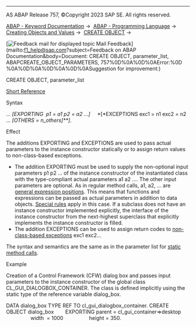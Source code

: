   

* * *

AS ABAP Release 757, ©Copyright 2023 SAP SE. All rights reserved.

[ABAP - Keyword Documentation](javascript:call_link\('abenabap.htm'\)) →  [ABAP - Programming Language](javascript:call_link\('abenabap_reference.htm'\)) →  [Creating Objects and Values](javascript:call_link\('abencreate_objects.htm'\)) →  [CREATE OBJECT](javascript:call_link\('abapcreate_object.htm'\)) → 

 [![](Mail.gif?object=Mail.gif&sap-language=EN "Feedback mail for displayed topic") Mail Feedback](mailto:f1_help@sap.com?subject=Feedback on ABAP Documentation&body=Document: CREATE OBJECT, parameter_list, ABAPCREATE_OBJECT_PARAMETERS, 757%0D%0A%0D%0AError:%0D
%0A%0D%0A%0D%0A%0D%0ASuggestion for improvement:)

CREATE OBJECT, parameter\_list

[Short Reference](javascript:call_link\('abapcreate_object_shortref.htm'\))

Syntax

... *\[*EXPORTING  p1 = a1 p2 = a2 ...*\]*
    *\[*EXCEPTIONS exc1 = n1 exc2 = n2 ... *\[*OTHERS = n\_others*\]**\]*.

Effect

The additions EXPORTING and EXCEPTIONS are used to pass actual parameters to the instance constructor statically or to assign return values to non-class-based exceptions.

-   The addition EXPORTING must be used to supply the non-optional input parameters p1 p2 ... of the instance constructor of the instantiated class with the type-compliant actual parameters a1 a2 .... The other input parameters are optional. As in regular method calls, a1, a2, ... are [general expression positions](javascript:call_link\('abengeneral_expr_position_glosry.htm'\) "Glossary Entry"). This means that functions and expressions can be passed as actual parameters in addition to data objects. [Special rules](javascript:call_link\('abentyping_arith_expr.htm'\)) apply in this case. If a subclass does not have an instance constructor implemented explicitly, the interface of the instance constructor from the next-highest superclass that explicitly implements the instance constructor is filled.
-   The addition EXCEPTIONS can be used to assign return codes to [non-class-based exceptions](javascript:call_link\('abenexceptions_non_class.htm'\)) exc1 exc2...

The syntax and semantics are the same as in the parameter list for [static method calls](javascript:call_link\('abenmethod_calls_static.htm'\)).

Example

Creation of a Control Framework (CFW) dialog box and passes input parameters to the instance constructor of the global class CL\_GUI\_DIALOGBOX\_CONTAINER. The class is defined implicitly using the static type of the reference variable dialog\_box.

DATA dialog\_box TYPE REF TO cl\_gui\_dialogbox\_container.
CREATE OBJECT dialog\_box
       EXPORTING parent = cl\_gui\_container=>desktop
                 width  = 1000
                 height = 350.